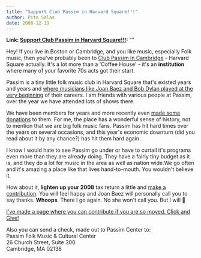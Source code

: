 ```yaml
---
title: "Support Club Passim in Harvard Square!!!"
author: Pito Salas
date: 2008-12-19
---
```


**Link: [Support Club Passim in Harvard Square!!!](None):** ""



Hey! If you live in Boston or Cambridge, and you like music, especially Folk
music, then you've probably been to [Club Passim in
Cambridge](<http://www.clubpassim.org/>) - Harvard Square actually. It's a lot
more than a 'Coffee House' - it's an **institution** where many of your
favorite 70s acts got their start.

Passim is a tiny little folk music club in Harvard Square that's existed years
and years and [where musicians like Joan Baez and Bob Dylan played at the very
beginning](<http://www.clubpassim.org/Page.asp?n=12788&snid=123649884&org=clubpassim.org>)
of their careers. I am friends with various people at Passim, over the year we
have attended lots of shows there.

We have been members for years and more recently even [made some
donations](<http://www.firstgiving.com/pitosalas>) to them. For me, the place
has a wonderful sense of history, not to mention that we are big folk music
fans. Passim has hit hard times over the years on several occasions, and this
year's economic downturn (did you read about it by any chance?) has hit them
hard again.

I know I would hate to see Passim go under or have to curtail it's programs
even more than they are already doing. They have a fairly tiny budget as it
is, and they do a lot for music in the area as well as nation wide.We go often
and it's amazing a place like that lives hand-to-mouth. You wouldn't believe
it.

How about it, **lighten up your 2008** tax return a little and [make a
contribution](<http://www.firstgiving.com/pitosalas>). You will feel happy and
Joan Baez will personally call you to say thanks. **Whoops**. There I go
again. No she won't call you. But I will 🙂

[I've made a page where you can contribute if you are so moved. Click and
Give!](<http://www.firstgiving.com/pitosalas>)

Also you can send a check, made out to Passim Center to:  
Passim Folk Music & Cultural Center  
26 Church Street, Suite 300  
Cambridge, MA 02138


